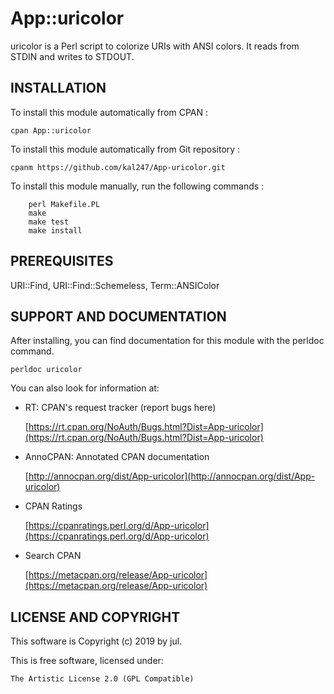 # App::uricolor

uricolor is a Perl script to colorize URIs with ANSI colors.
It reads from STDIN and writes to STDOUT.

## INSTALLATION

To install this module automatically from CPAN :

    cpan App::uricolor

To install this module automatically from Git repository :

    cpanm https://github.com/kal247/App-uricolor.git

To install this module manually, run the following commands :

        perl Makefile.PL
        make
        make test
        make install

## PREREQUISITES

URI::Find, URI::Find::Schemeless, Term::ANSIColor

## SUPPORT AND DOCUMENTATION

After installing, you can find documentation for this module with the
perldoc command.

    perldoc uricolor

You can also look for information at:

- RT: CPAN's request tracker (report bugs here)

    [https://rt.cpan.org/NoAuth/Bugs.html?Dist=App-uricolor](https://rt.cpan.org/NoAuth/Bugs.html?Dist=App-uricolor)

- AnnoCPAN: Annotated CPAN documentation

    [http://annocpan.org/dist/App-uricolor](http://annocpan.org/dist/App-uricolor)

- CPAN Ratings

    [https://cpanratings.perl.org/d/App-uricolor](https://cpanratings.perl.org/d/App-uricolor)

- Search CPAN

    [https://metacpan.org/release/App-uricolor](https://metacpan.org/release/App-uricolor)

## LICENSE AND COPYRIGHT

This software is Copyright (c) 2019 by jul.

This is free software, licensed under:

    The Artistic License 2.0 (GPL Compatible)
